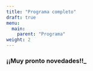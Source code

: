```yaml
---
title: "Programa completo"
draft: true
menu:
  main:
    parent: "Programa"
weight: 2
---
```


### **¡¡Muy pronto novedades!!_**